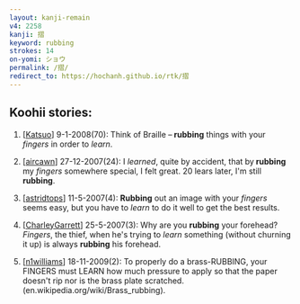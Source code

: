 ```yaml
---
layout: kanji-remain
v4: 2258
kanji: 摺
keyword: rubbing
strokes: 14
on-yomi: ショウ
permalink: /摺/
redirect_to: https://hochanh.github.io/rtk/摺
---
```


## Koohii stories: 

1) [<a href="http://kanji.koohii.com/profile/Katsuo">Katsuo</a>] 9-1-2008(70): Think of Braille –<strong> rubbing</strong> things with your <em>fingers</em> in order to <em>learn</em>.

2) [<a href="http://kanji.koohii.com/profile/aircawn">aircawn</a>] 27-12-2007(24): I <em>learned</em>, quite by accident, that by<strong> rubbing</strong> my <em>fingers</em> somewhere special, I felt great. 20 lears later, I&#039;m still<strong> rubbing</strong>.

3) [<a href="http://kanji.koohii.com/profile/astridtops">astridtops</a>] 11-5-2007(4): <strong>Rubbing</strong> out an image with your <em>fingers</em> seems easy, but you have to <em>learn</em> to do it well to get the best results.

4) [<a href="http://kanji.koohii.com/profile/CharleyGarrett">CharleyGarrett</a>] 25-5-2007(3): Why are you <strong>rubbing</strong> your forehead? <em>Fingers</em>, the thief, when he&#039;s trying to <em>learn</em> something (without churning it up) is always <strong>rubbing</strong> his forehead.

5) [<a href="http://kanji.koohii.com/profile/n1williams">n1williams</a>] 18-11-2009(2): To properly do a brass-RUBBING, your FINGERS must LEARN how much pressure to apply so that the paper doesn&#039;t rip nor is the brass plate scratched. (en.wikipedia.org/wiki/Brass_rubbing).

